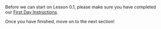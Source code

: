 Before we can start on Lesson 0.1, please make sure you have completed our [First Day Instructions](https://docs.google.com/a/berkeley.edu/document/d/1a5tuY3VFxnsxkzu3mI99jghNXyPb_sWhqDf3PpYAR7s/edit?usp=sharing).

Once you have finished, move on to the next section!